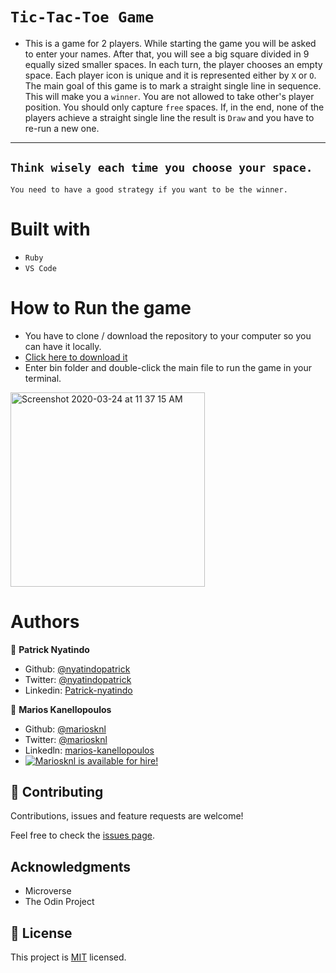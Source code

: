 # `Tic-Tac-Toe Game`

- This is a game for 2 players. While starting the game you will be asked to enter your names. After that, you will see a big square divided in 9 equally sized smaller spaces. In each turn, the player chooses an empty space. Each player icon is unique and it is represented either by `X` or `O`. The main goal of this game is to mark a straight single line in sequence. This will make you a `winner`. You are not allowed to take other's player position. You should only capture `free` spaces. If, in the end, none of the players achieve a straight single line the result is `Draw` and you have to re-run a new one. 


--- 
`Think wisely each time you choose your space.`
--- 
`You need to have a good strategy if you want to be the winner.` 

# Built with

- `Ruby`
- `VS Code`

# How to Run the game

- You have to clone / download the repository to your computer so you can 
  have it locally.
- [Click here to download it](https://github.com/nyatindopatrick/tic-tac-toe/archive/development.zip)
- Enter bin folder and double-click the main file to run the game in your terminal.

<img width="311" alt="Screenshot 2020-03-24 at 11 37 15 AM" src="https://user-images.githubusercontent.com/50610396/77410627-d5b9df00-6dc3-11ea-9172-8ee76fe4f208.png">

# Authors

👤 **Patrick Nyatindo**

- Github: [@nyatindopatrick](https://github.com/nyatindopatrick)
- Twitter: [@nyatindopatrick](https://twitter.com/nyatindopatrick)
- Linkedin: [Patrick-nyatindo](https://www.linkedin.com/in/nyatindopatrick/)


👤 **Marios Kanellopoulos**

- Github: [@mariosknl](https://github.com/mariosknl)
- Twitter: [@mariosknl](https://twitter.com/MariosKnl)
- Linkedln: [marios-kanellopoulos](https://www.linkedin.com/in/marios-kanellopoulos-a99332181/)
- [![Mariosknl is available for hire!](http://hireable.me/mariosknl)](http://hireable.me/p/mariosknl)

## 🤝 Contributing

Contributions, issues and feature requests are welcome!

Feel free to check the [issues page](https://github.com/nyatindopatrick/tic-tac-toe/issues).

## Acknowledgments
- Microverse
- The Odin Project

## 📝 License

This project is [MIT](lic.url) licensed.
